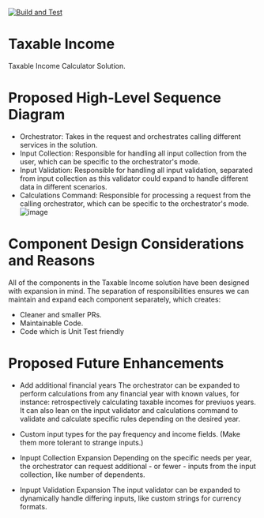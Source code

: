 [![Build and Test](https://github.com/Xerxes0198/TaxableIncome/actions/workflows/CI_BuildandTest.yml/badge.svg)](https://github.com/Xerxes0198/TaxableIncome/actions/workflows/CI_BuildandTest.yml)
# Taxable Income
Taxable Income Calculator Solution.

# Proposed High-Level Sequence Diagram
- Orchestrator: Takes in the request and orchestrates calling different services in the solution.
- Input Collection: Responsible for handling all input collection from the user, which can be specific to the orchestrator's mode.
- Input Validation: Responsible for handling all input validation, separated from input collection as this validator could expand to handle different data in different scenarios.
- Calculations Command: Responsible for processing a request from the calling orchestrator, which can be specific to the orchestrator's mode. 
![image](https://github.com/user-attachments/assets/9c690217-7079-4351-8fcf-0ba2f5c369ee)

# Component Design Considerations and Reasons

All of the components in the Taxable Income solution have been designed with expansion in mind. The separation of responsibilities ensures we can maintain and expand each component separately, which creates:
- Cleaner and smaller PRs.
- Maintainable Code.
- Code which is Unit Test friendly

# Proposed Future Enhancements

- Add additional financial years
The orchestrator can be expanded to perform calculations from any financial year with known values, for instance: retrospectively calculating taxable incomes for previuos years. It can also lean on the input validator and calculations command to validate and calculate specific rules depending on the desired year.

- Custom input types for the pay frequency and income fields. (Make them more tolerant to strange inputs.)

- Inpupt Collection Expansion
Depending on the specific needs per year, the orchestrator can request additional - or fewer - inputs from the input collection, like number of dependents.

- Inpupt Validation Expansion
The input validator can be expanded to dynamically handle differing inputs, like custom strings for currency formats.
